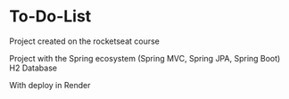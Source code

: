 # To-Do-List
 Project created on the rocketseat course
 
 Project with the Spring ecosystem (Spring MVC, Spring JPA, Spring Boot)
 H2 Database

 With deploy in Render

